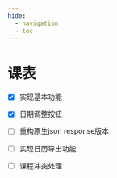 ```yaml
---
hide:
  - navigation
  - toc
---
```


# 课表

<div id="curriculum-container">
  <div id="curriculum-form-div" style="display: none;">
    <form id="curriculum-form">
      <div class="curriculum-form-body">
        <div class="curriculum-form-row">
          <div class="">
            <label class="md-input__label">学号：</label>
            <input type="text" id="curriculum-form-username" class="md-input" placeholder="请输入学号">
          </div>
          <div class="">
            <label class="md-input__label">密码：</label>
            <input type="password" id="curriculum-form-password" class="md-input" placeholder="请输入统一认证密码">
          </div>
        </div>
      </div>
      <div class="curriculum-form-helpertext">
        您的账密会只存储至本地，CQU-openlib是纯网页，并不能获取到您的任何个人信息
      </div>
      <div class="curriculum-form-button">
        <button type="submit" class="md-button md-button--primary" aria-label="获取">
          <span class="md-button__content" id="curriculum-form-action-fetch">获取</span>
        </button>
      </div>
    </form>
  </div>
  <div id="curriculum-table-div" style="display: none;">
    <div class="curriculum-table-actions">
      <button class="md-button md-button--primary" id="curriculum-table-actions-refresh" aria-label="刷新课表">
        <span class="md-button__content">刷新课表</span>
      </button>
      <button class="md-button md-button--primary" id="curriculum-table-actions-reset" aria-label="重置本页">
        <span class="md-button__content">重置本页</span>
      </button >
      <button class="md-button md-button--primary curriculum-action-icon-round" id="curriculum-table-actions-prev" aria-label="<">
        <svg xmlns="http://www.w3.org/2000/svg" width="28" height="28" viewBox="0 0 24 24" fill="none" stroke="currentColor" stroke-width="2" stroke-linecap="round" stroke-linejoin="round" class="lucide lucide-circle-arrow-left-icon lucide-circle-arrow-left"><circle cx="12" cy="12" r="10"></circle><path d="m12 8-4 4 4 4"></path><path d="M16 12H8"></path></svg>
      </button>
      <button class="md-button md-button--primary" id="curriculum-table-actions-now" aria-label="返回当前日期" style="display: none">
          <span class="md-button__content" id="curriculum-form-action-fetch">返回当前日期</span>
      </button>
      <button class="md-button md-button--primary curriculum-action-icon-round" id="curriculum-table-actions-next" aria-label=">">
        <svg xmlns="http://www.w3.org/2000/svg" width="28" height="28" viewBox="0 0 24 24" fill="none" stroke="currentColor" stroke-width="2" stroke-linecap="round" stroke-linejoin="round" class="lucide lucide-circle-arrow-right-icon lucide-circle-arrow-right"><circle cx="12" cy="12" r="10"/><path d="m12 16 4-4-4-4"/><path d="M8 12h8"/></svg>
      </button>
    </div>
    <div class="curriculum-table-time">
    </div>
  </div>
</div>

- [x] 实现基本功能
- [x] 日期调整按钮
- [ ] 重构原生json response版本
- [ ] 实现日历导出功能
- [ ] 课程冲突处理


[^1]: 基于[课表-DL444](./skill/推荐使用的网站等/课表.md)
[^2]: 本课表自获取时间24h后自动刷新，请勿频繁手动刷新课表
[^3]: 原生json response版本位于github库curriculum_v2.js内，计划开发完成后替代现有功能，欢迎贡献

<style>
.curriculum-form-body {
    display: flex;
    align-items: center;
    justify-content: center;
    gap: 1em;
}

.curriculum-form-row {
    display: flex;
    flex-direction: column;
    gap: 0.5em;
}

.curriculum-form-divider {
    min-height: 100%;
    align-self: stretch;
    display: flex;
    flex-direction: column;
    align-items: center;
    gap: 0.1em;
    color: var(--md-default-fg-color--light);
    font-size: 0.8em;
}

.curriculum-form-divider::before,
.curriculum-form-divider::after {
    content: "";
    display: block;
    width: 1px;
    flex: 1;
    background-color: var(--md-default-fg-color--light);
}

.curriculum-form-helpertext {
    color: var(--md-default-fg-color--light);
    font-size: 0.8em;
    display: flex;
    justify-content: center;
    margin-top: 0.5em;
}

.curriculum-form-button {
    margin-top: 2em;
    display: flex;
    justify-content: center;
    align-items: center;
}

.curriculum-table-key {
    display: flex;
    justify-content: center;
    align-items: baseline;
    max-width: 100%;
}

.curriculum-table-key>code {
    flex: 1;
    white-space: nowrap;
    overflow: auto;
    scrollbar-width: none;
}

.curriculum-table-actions {
    margin-top: 2em;
    margin-bottom: 2em;
    display: flex;
    justify-content: center;
    align-items: center;
    gap: 0.5em;
}

.curriculum-table-time {
    width: 100%;
    display: flex;
    justify-content: center;
}

.curriculum-table-cell {
    text-align: center !important;
    min-width: 2em;
    position: relative;
    overflow: hidden;
}

.curriculum-table-cell-scheduled {
    background-color: var(--md-typeset-table-color);
}

.curriculum-table-today {
    background-color: color-mix(in srgb, var(--md-typeset-table-color) 50%, var(--md-primary-fg-color) 50%);
}

.curriculum-table-today.curriculum-table-cell-scheduled {
    background-color: color-mix(in srgb, var(--md-default-bg-color) 50%, var(--md-primary-fg-color) 50%);
}

.curriculum-event-flexbox {
    position: absolute;
    left: 0;
    right: 0;
    top: 0;
    bottom: 0;
    padding: 0.4em 0.4em;
    display: flex;
    flex-direction: column;
    align-items: center;
    justify-content: center;
    gap: 0.5em;
}

.curriculum-event-title {
    font-weight: bold;
    display: flex;
    align-items: center;
    justify-content: center;
    flex-wrap: wrap;
    overflow: hidden;
    line-height: 1.1;
    height: calc(1.1em * 2);
}

.curriculum-event-teacher,
.curriculum-event-classroom {
    white-space: nowrap;
    overflow: hidden;
    text-overflow: ellipsis;
    width: 100%;
}

.curriculum-event-dialog {
    position: fixed;
    top: 50%;
    left: 50%;
    transform: translate(-50%, -50%);
    padding: 20px;
    width: 80vw;
    height: 40vh;
    background-color: var(--md-default-bg-color);
}

.curriculum-event-dialog::backdrop {
    background: rgba(0, 0, 0, 0.3);
}

.curriculum-event-dialog-title {
    font-size: 3em;
    font-weight: bold;
    text-align: center;
    display: flex;
    align-items: center;
    justify-content: center;
    flex-wrap: wrap;
    overflow: hidden;
    line-height: 1.2em;
    height: 60%;
}

.curriculum-event-dialog-teacher {
    font-size: 14px;
    margin: 5px 0;
}

#curriculum-table-div .curriculum-action-icon-round {
    padding: 0;
    height: 43.44px;
    height: calc(1lh + 1.25em + 4px);
    width: 43.44px;
    width: calc(1lh + 1.25em + 4px);
    display: flex;
    aspect-ratio: 1;
    justify-content: center;
    align-items: center;
}

@keyframes rotate {
    from { transform: rotate(0deg); }
    to { transform: rotate(1080deg); }
}

.loading-spinner {
    animation: rotate 2.4s cubic-bezier(0.5, 0, 0.5, 1) infinite;
}
</style>